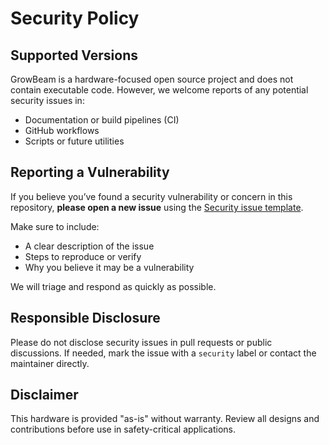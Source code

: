 # Security Policy

## Supported Versions

GrowBeam is a hardware-focused open source project and does not contain executable code. However, we welcome reports of any potential security issues in:

- Documentation or build pipelines (CI)
- GitHub workflows
- Scripts or future utilities

## Reporting a Vulnerability

If you believe you’ve found a security vulnerability or concern in this repository, **please open a new issue** using the [Security issue template](../../issues/new/choose).

Make sure to include:
- A clear description of the issue
- Steps to reproduce or verify
- Why you believe it may be a vulnerability

We will triage and respond as quickly as possible.

## Responsible Disclosure

Please do not disclose security issues in pull requests or public discussions. If needed, mark the issue with a `security` label or contact the maintainer directly.

## Disclaimer

This hardware is provided "as-is" without warranty. Review all designs and contributions before use in safety-critical applications.

